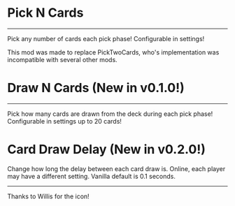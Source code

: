 # Pick N Cards
--------------------

Pick any number of cards each pick phase! Configurable in settings!

This mod was made to replace PickTwoCards, who's implementation was incompatible with several other mods.

# Draw N Cards (New in v0.1.0!)
-------------------------------

Pick how many cards are drawn from the deck during each pick phase! Configurable in settings up to 20 cards!

# Card Draw Delay (New in v0.2.0!)

Change how long the delay between each card draw is. Online, each player may have a different setting. Vanilla default is 0.1 seconds.

---

Thanks to Willis for the icon!
